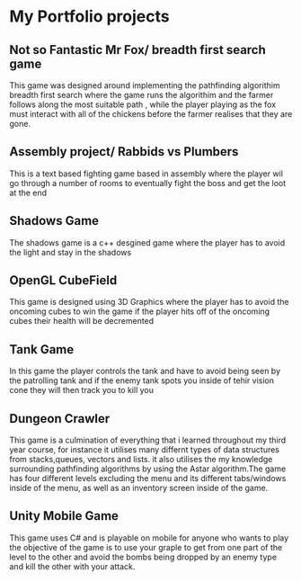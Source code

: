 # My Portfolio projects
## Not so Fantastic Mr Fox/ breadth first search game
This game was designed around implementing the pathfinding algorithim breadth first search where the game runs the algorithim and the farmer follows along the most 
suitable path , while the player playing as the fox must interact with all of the chickens before the farmer realises that they are gone.
## Assembly project/ Rabbids vs Plumbers
This is a text based fighting game based in assembly where the player wil go through a number of rooms to eventually fight the boss and get the loot at the end

## Shadows Game
The shadows game is a c++ desgined game where the player has to avoid the light and stay in the shadows 

## OpenGL  CubeField
This game is designed using 3D Graphics where the player has to avoid the oncoming cubes to win the game if the player hits off of the oncoming cubes their health will be decremented

## Tank Game
In this game the player controls the tank and have to avoid being seen by the patrolling tank and if the enemy tank spots you inside of tehir vision cone they will then track you to kill you  

## Dungeon Crawler
This game is a culmination of everything that i learned throughout my third year course, for instance it utilises many differnt types of data structures from stacks,queues, vectors and lists. it also utilises the my knowledge surrounding pathfinding algorithms by using the Astar algorithm.The game has four different levels excluding the menu and its different tabs/windows inside of the menu, as well as an inventory screen inside of the game.

## Unity Mobile Game
This game uses C# and is playable on mobile for anyone who wants to play the objective of the game is to use your graple to get from one part of the level to the other and avoid the bombs being dropped by an enemy type and kill the other with your attack. 
